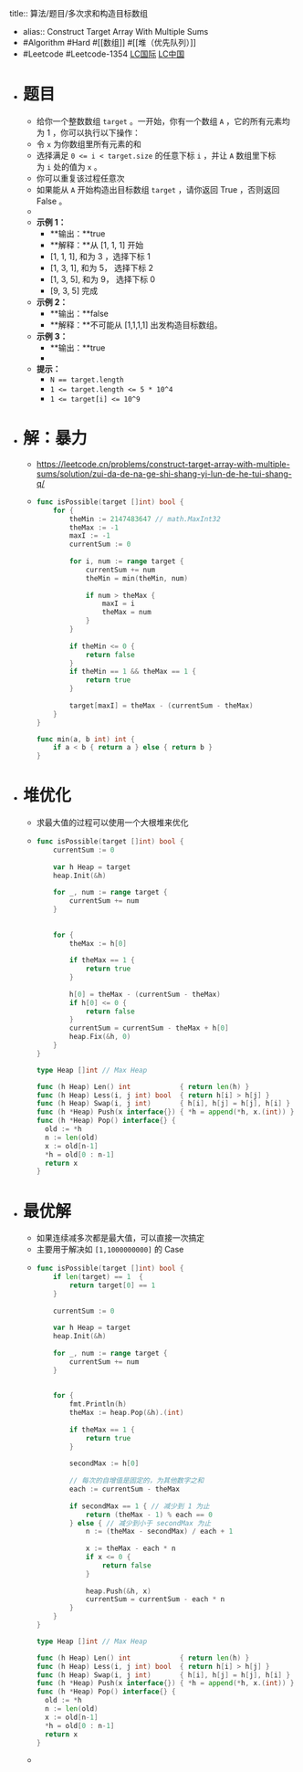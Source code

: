 title:: 算法/题目/多次求和构造目标数组

- alias:: Construct Target Array With Multiple Sums
- #Algorithm #Hard #[[数组]] #[[堆（优先队列）]]
- #Leetcode #Leetcode-1354 [LC国际](https://leetcode.com/problems/construct-target-array-with-multiple-sums/) [LC中国](https://leetcode-cn.com/problems/construct-target-array-with-multiple-sums/)
- # 题目
	- 给你一个整数数组 `target` 。一开始，你有一个数组 `A` ，它的所有元素均为 1 ，你可以执行以下操作：
	- 令 `x` 为你数组里所有元素的和
	- 选择满足 `0 <= i < target.size` 的任意下标 `i` ，并让 `A` 数组里下标为 `i` 处的值为 `x` 。
	- 你可以重复该过程任意次
	- 如果能从 `A` 开始构造出目标数组 `target` ，请你返回 True ，否则返回 False 。
	-
	- **示例 1：**
		- **输出：**true
		- **解释：**从 [1, 1, 1] 开始
		- [1, 1, 1], 和为 3 ，选择下标 1
		- [1, 3, 1], 和为 5， 选择下标 2
		- [1, 3, 5], 和为 9， 选择下标 0
		- [9, 3, 5] 完成
	- **示例 2：**
		- **输出：**false
		- **解释：**不可能从 [1,1,1,1] 出发构造目标数组。
	- **示例 3：**
		- **输出：**true
		-
	- **提示：**
		- `N == target.length`
		- `1 <= target.length <= 5 * 10^4`
		- `1 <= target[i] <= 10^9`
- # 解：暴力
	- https://leetcode.cn/problems/construct-target-array-with-multiple-sums/solution/zui-da-de-na-ge-shi-shang-yi-lun-de-he-tui-shang-q/
	- ```go
	  func isPossible(target []int) bool {
	      for {
	          theMin := 2147483647 // math.MaxInt32
	          theMax := -1
	          maxI := -1
	          currentSum := 0
	          
	          for i, num := range target {
	              currentSum += num
	              theMin = min(theMin, num)
	              
	              if num > theMax {
	                  maxI = i
	                  theMax = num
	              }
	          }
	          
	          if theMin <= 0 {
	              return false
	          }
	          if theMin == 1 && theMax == 1 {
	              return true
	          }
	          
	          target[maxI] = theMax - (currentSum - theMax)
	      }
	  }
	  
	  func min(a, b int) int {
	      if a < b { return a } else { return b }
	  }
	  ```
- # 堆优化
	- 求最大值的过程可以使用一个大根堆来优化
	- ```go
	  func isPossible(target []int) bool {
	      currentSum := 0
	      
	      var h Heap = target
	      heap.Init(&h)
	      
	      for _, num := range target {
	          currentSum += num
	      }
	      
	      
	      for {
	          theMax := h[0]
	          
	          if theMax == 1 {
	              return true
	          }
	          
	          h[0] = theMax - (currentSum - theMax)
	          if h[0] <= 0 {
	              return false
	          }
	          currentSum = currentSum - theMax + h[0]
	          heap.Fix(&h, 0)
	      }
	  }
	  
	  type Heap []int // Max Heap
	  
	  func (h Heap) Len() int            { return len(h) }
	  func (h Heap) Less(i, j int) bool  { return h[i] > h[j] }
	  func (h Heap) Swap(i, j int)       { h[i], h[j] = h[j], h[i] }
	  func (h *Heap) Push(x interface{}) { *h = append(*h, x.(int)) }
	  func (h *Heap) Pop() interface{} {
	  	old := *h
	  	n := len(old)
	  	x := old[n-1]
	  	*h = old[0 : n-1]
	  	return x
	  }
	  ```
- # 最优解
	- 如果连续减多次都是最大值，可以直接一次搞定
	- 主要用于解决如 `[1,1000000000]` 的 Case
	- ```go
	  func isPossible(target []int) bool {
	      if len(target) == 1  {
	          return target[0] == 1
	      }
	      
	      currentSum := 0
	      
	      var h Heap = target
	      heap.Init(&h)
	      
	      for _, num := range target {
	          currentSum += num
	      }
	      
	      
	      for {
	          fmt.Println(h)
	          theMax := heap.Pop(&h).(int)
	          
	          if theMax == 1 {
	              return true
	          }
	          
	          secondMax := h[0]
	          
	          // 每次的自增值是固定的，为其他数字之和
	          each := currentSum - theMax
	          
	          if secondMax == 1 { // 减少到 1 为止
	              return (theMax - 1) % each == 0
	          } else { // 减少到小于 secondMax 为止
	              n := (theMax - secondMax) / each + 1
	              
	              x := theMax - each * n
	              if x <= 0 {
	                  return false
	              }
	              
	              heap.Push(&h, x)
	              currentSum = currentSum - each * n
	          }
	      }
	  }
	  
	  type Heap []int // Max Heap
	  
	  func (h Heap) Len() int            { return len(h) }
	  func (h Heap) Less(i, j int) bool  { return h[i] > h[j] }
	  func (h Heap) Swap(i, j int)       { h[i], h[j] = h[j], h[i] }
	  func (h *Heap) Push(x interface{}) { *h = append(*h, x.(int)) }
	  func (h *Heap) Pop() interface{} {
	  	old := *h
	  	n := len(old)
	  	x := old[n-1]
	  	*h = old[0 : n-1]
	  	return x
	  }
	  ```
	-